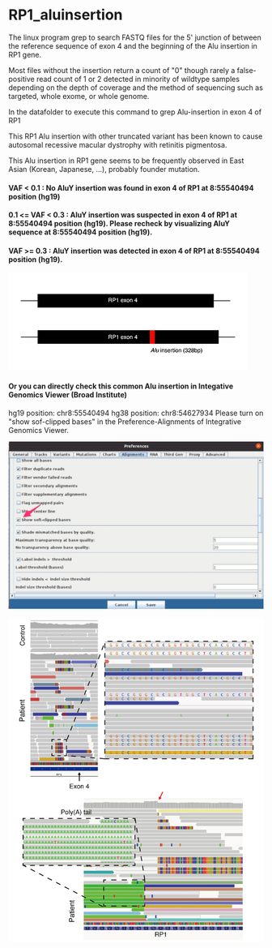 # RP1_aluinsertion

The linux program grep to search FASTQ files for the 5' junction of between the reference sequence of exon 4 and the beginning of the Alu insertion in RP1 gene.

Most files without the insertion return a count of "0" though rarely a false-positive read count of 1 or 2 detected in minority of wildtype samples depending on the depth of coverage and the method of sequencing such as targeted, whole exome, or whole genome.

In the datafolder to execute this command to grep Alu-insertion in exon 4 of RP1

This RP1 Alu insertion with other truncated variant has been known to cause autosomal recessive macular dystrophy with retinitis pigmentosa.

This Alu insertion in RP1 gene seems to be frequently observed in East Asian (Korean, Japanese, ...), probably founder mutation.

#### VAF < 0.1 : No AluY insertion was found in exon 4 of RP1 at 8:55540494 position (hg19)

#### 0.1 <= VAF < 0.3 : AluY insertion was suspected in exon 4 of RP1 at 8:55540494 position (hg19). Please recheck by visualizing AluY sequence at 8:55540494 position (hg19).

#### VAF >= 0.3 : AluY insertion was detected in exon 4 of RP1 at 8:55540494 position (hg19).

![alt text](https://github.com/jin0008/RP1_aluinsertion/blob/master/RP1.jpg?raw=true) 


#### Or you can directly check this common Alu insertion in Integative Genomics Viewer (Broad Institute)
hg19 position: chr8:55540494
hg38 position: chr8:54627934
Please turn on "show sof-clipped bases" in the Preference-Alignments of Integrative Genomics Viewer.

![alt text](https://github.com/jin0008/RP1_aluinsertion/blob/master/IGV.jpg?raw=true) 

![alt text](https://github.com/jin0008/RP1_aluinsertion/blob/master/AluinsertionIGV.jpg?raw=true) 

